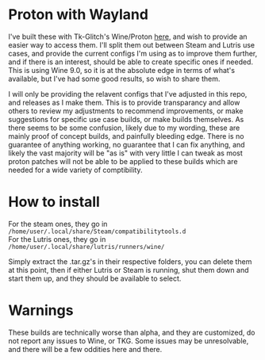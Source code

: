# Proton with Wayland

I've built these with Tk-Glitch's Wine/Proton [here](https://github.com/Frogging-Family/wine-tkg-git), and wish to provide an easier way to access them. I'll split them out between Steam and Lutris use cases, and provide the current configs I'm using as to improve them further, and if there is an interest, should be able to create specific ones if needed. This is using Wine 9.0, so it is at the absolute edge in terms of what's available, but I've had some good results, so wish to share them.

I will only be providing the relavent configs that I've adjusted in this repo, and releases as I make them. This is to provide transparancy and allow others to review my adjustments to recommend improvements, or make suggestions for specific use case builds, or make builds themselves. As there seems to be some confusion, likely due to my wording, these are mainly proof of concept builds, and painfully bleeding edge. There is no guarantee of anything working, no guarantee that I can fix anything, and likely the vast majority will be "as is" with very little I can tweak as most proton patches will not be able to be applied to these builds which are needed for a wide variety of comptibility.

# How to install

For the steam ones, they go in\
`/home/user/.local/share/Steam/compatibilitytools.d`\
For the Lutris ones, they go in\
`/home/user/.local/share/lutris/runners/wine/`

Simply extract the .tar.gz's in their respective folders, you can delete them at this point, then if either Lutris or Steam is running, shut them down and start them up, and they should be available to select.

# Warnings

These builds are technically worse than alpha, and they are customized, do not report any issues to Wine, or TKG. Some issues may be unresolvable, and there will be a few oddities here and there.
